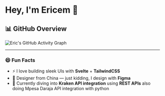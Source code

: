 # Hey, I'm Ericem 👋



## 📊 GitHub Overview

![Eric's GitHub Activity Graph](https://github-readme-activity-graph.vercel.app/graph?username=ericemdev&theme=light)


---

### 😄 Fun Facts

- ⚡ I love building sleek UIs with **Svelte** + **TailwindCSS**
- 🎨 Designer from China — just kidding, I design with **Figma**
- 🐙 Currently diving into **Kraken API integration** using **REST APIs** also doing Mpesa Daraja API integration with python

